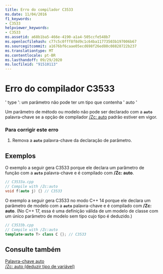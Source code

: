```yaml
---
title: Erro do compilador C3533
ms.date: 11/04/2016
f1_keywords:
- C3533
helpviewer_keywords:
- C3533
ms.assetid: a68b1ba5-466e-4190-a1a4-505ccfe548b7
ms.openlocfilehash: c77c5c0fff8f8d9c1c64ba11773503b197006b67
ms.sourcegitcommit: a1676bf6caae05ecd698f26ed80c08828722b237
ms.translationtype: MT
ms.contentlocale: pt-BR
ms.lasthandoff: 09/29/2020
ms.locfileid: "91510113"
---
```

# <a name="compiler-error-c3533"></a>Erro do compilador C3533

' type ': um parâmetro não pode ter um tipo que contenha ' auto '

Um parâmetro de método ou modelo não pode ser declarado com a **`auto`** palavra-chave se a opção de compilador [/Zc: auto](../../build/reference/zc-auto-deduce-variable-type.md) padrão estiver em vigor.

### <a name="to-correct-this-error"></a>Para corrigir este erro

1. Remova a **`auto`** palavra-chave da declaração de parâmetro.

## <a name="examples"></a>Exemplos

O exemplo a seguir gera C3533 porque ele declara um parâmetro de função com a **`auto`** palavra-chave e é compilado com **/Zc: auto**.

```cpp
// C3533a.cpp
// Compile with /Zc:auto
void f(auto j) {} // C3533
```

O exemplo a seguir gera C3533 no modo C++ 14 porque ele declara um parâmetro de modelo com a **`auto`** palavra-chave e é compilado com **/Zc: auto**. (No C++ 17, essa é uma definição válida de um modelo de classe com um único parâmetro de modelo sem tipo cujo tipo é deduzido.)

```cpp
// C3533b.cpp
// Compile with /Zc:auto
template<auto T> class C {}; // C3533
```

## <a name="see-also"></a>Consulte também

[Palavra-chave auto](../../cpp/auto-cpp.md)<br/>
[/Zc: auto (deduzir tipo de variável)](../../build/reference/zc-auto-deduce-variable-type.md)
